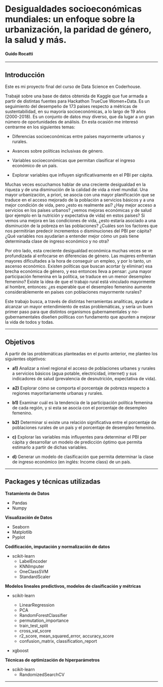# **Desigualdades socioeconómicas mundiales: un enfoque sobre la urbanización, la paridad de género, la salud y más.**

#### Guido Rocatti

---------------------------------------------------------------------------------------------------------------------

## Introducción

Este es mi proyecto final del curso de Data Science en Coderhouse. 

Trabajé sobre una base de datos obtenida de Kaggle que fue armada a partir de distintas fuentes para Hackathon TrueCue Women+Data. Es un seguimiento del desempeño de 173 países respecto a métricas de sustentabilidad, en su mayoría socioeconómicas, a lo largo de 19 años (2000-2018).
Es un conjunto de datos muy diverso, que da lugar a un gran número de oportunidades de análisis. En esta ocasión me interesó centrarme en los siguientes temas:

- Diferencias socioeconómicas entre países mayormente urbanos y rurales.

- Avances sobre políticas inclusivas de género.

- Variables socioeconómicas que permitan clasificar el ingreso económico de un país.

- Explorar variables que influyen significativamente en el PBI per cápita.


Muchas veces escuchamos hablar de una creciente desigualdad en la riqueza y de una disminución de la calidad de vida a nivel mundial. Una mayor urbanización, a priori, se asocia con una mayor planificación que se traduce en el acceso mejorado de la población a servicios básicos y a una mejor condición de vida, pero ¿esto es realmente así? ¿Hay mejor acceso a servicios en los países urbanos? ¿vemos mejoras económicas y de salud (por ejemplo en la nutrición y expectativa de vida) en estos países? Si vemos una mejora en las condiciones de vida, ¿esto estaría asociado a una disminución de la pobreza en las poblaciones?
¿Cuáles son los factores que nos permitirían predecir incrementos o disminuciones del PBI per cápita? ¿Qué variables nos ayudarían a entender mejor cómo un país tiene determinada clase de ingreso económico y no otra?

Por otro lado, esta creciente desigualdad económica muchas veces se ve profundizada al enfocarse en diferencias de género. Las mujeres enfrentan mayores dificultades a la hora de conseguir un empleo, y por lo tanto, un ascenso económico. Existen políticas que buscan acortar (y eliminar) esa brecha económica de género, y eso entonces lleva a pensar: ¿una mayor participación femenina en la política, se traduce en un menor desempleo femenino?
Existe la idea de que el trabajo rural está vinculado mayormente al hombre, entonces: ¿es esperable que el desempleo femenino aumente considerablemente en países con poblaciones mayormente rurales?

Este trabajo busca, a través de distintas herramientas analíticas, ayudar a alcanzar un mayor entendimiento de estas problemáticas, y sería un buen primer paso para que distintos organismos gubernamentales y no-gubernamentales diseñen políticas con fundamento que apunten a mejorar la vida de todos y todas.

------------------------------------------------------------------------------------------------------------------------

## Objetivos

A partir de las problemáticas planteadas en el punto anterior, me planteo los siguientes objetivos:

- **a1)** Analizar a nivel regional el acceso de poblaciones urbanes y rurales a servicios básicos (agua potable, electricidad, internet) y sus indicadores de salud (prevalencia de desnutrición, expectativa de vida).


- **a2)** Explorar cómo se comporta el porcentaje de pobreza respecto a regiones mayoritariamente urbanas y rurales.


- **b1)** Examinar cuál es la tendencia de la participación política femenina de cada región, y si esta se asocia con el porcentaje de desempleo femenino.


- **b2)** Determinar si existe una relación significativa entre el porcentaje de poblaciones rurales de un país y el porcentaje de desempleo femenino.


- **c)** Explorar las variables más influyentes para determinar el PBI per cápita y desarrollar un modelo de predicción óptimo que permita estimarlo a partir de dichas variables.


- **d)** Generar un modelo de clasificación que permita determinar la clase de ingreso económico (en inglés: Income class) de un país.

---------------------------------------------------------------------------------------------------------------------------

## Packages y técnicas utilizadas

**Tratamiento de Datos**
- Pandas
- Numpy

**Visualización de Datos**
- Seaborn
- Matplotlib
- Pyplot

**Codificación, imputación y normalización de datos**
- scikit-learn
     - LabelEncoder
     - KNNImputer
     - OneClassSVM
     - StandardScaler
     
**Modelos lineales predictivos, modelos de clasificación y métricas**
- scikit-learn
    - LinearRegression
    - PCA
    - RandomForestClassifier
    - permutation_importance
    - train_test_split
    - cross_val_score
    - r2_score, mean_squared_error, accuracy_score
    - confusion_matrix, classification_report
    
- xgboost

**Técnicas de optimización de hiperparámetros**
- scikit-learn
    - RandomizedSearchCV
    
---------------------------------------------------------------------------------------------------------------------------
